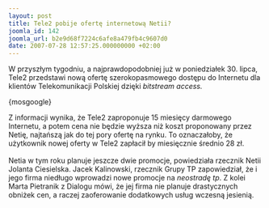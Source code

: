 ```yaml
---
layout: post
title: Tele2 pobije ofertę internetową Netii?
joomla_id: 142
joomla_url: b2e9d68f7224c6afe8a479fb4c9607d0
date: 2007-07-28 12:57:25.000000000 +02:00
---
```

W przyszłym tygodniu, a najprawdopodobniej już w poniedziałek 30. lipca, Tele2 przedstawi nową ofertę szerokopasmowego dostępu do Internetu dla klient&oacute;w Telekomunikacji Polskiej dzięki <em>bitstream access.</em><p>{mosgoogle}</p><p>Z informacji wynika, że Tele2 zaproponuje 15 miesięcy darmowego Internetu, a potem cena nie będzie wyższa niż koszt proponowany przez Netię, najtańszą jak do tej pory ofertę na rynku. To oznaczałoby, że użytkownik nowej oferty w Tele2 zapłacił by miesięcznie średnio 28 zł. <br /><br /> Netia w tym roku planuje jeszcze dwie promocje, powiedziała rzecznik Netii Jolanta Ciesielska. Jacek Kalinowski, rzecznik Grupy TP zapowiedział, że i jego firma niedługo wprowadzi nowe promocje na <em>neostradę tp</em>. Z kolei Marta Pietranik z Dialogu m&oacute;wi, że jej firma nie planuje drastycznych obniżek cen, a raczej zaoferowanie dodatkowych usług wczesną jesienią.</p>
